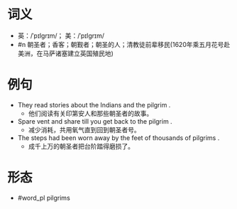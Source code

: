 # 词义
- 英：/ˈpɪlɡrɪm/； 美：/ˈpɪlɡrɪm/
- #n 朝圣者；香客；朝觐者；朝圣的人；清教徒前辈移民(1620年乘五月花号赴美洲，在马萨诸塞建立英国殖民地)
# 例句
- They read stories about the Indians and the pilgrim .
	- 他们阅读有关印第安人和那些朝圣者的故事。
- Spare vent and share till you get back to the pilgrim .
	- 减少消耗，共用氧气直到回到朝圣者号。
- The steps had been worn away by the feet of thousands of pilgrims .
	- 成千上万的朝圣者把台阶踏得磨损了。
# 形态
- #word_pl pilgrims

